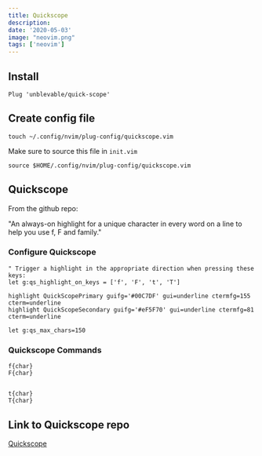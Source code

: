 ```yaml
---
title: Quickscope
description:
date: '2020-05-03'
image: "neovim.png"
tags: ['neovim']
---
```


## Install

```
Plug 'unblevable/quick-scope'
```


## Create config file

```
touch ~/.config/nvim/plug-config/quickscope.vim
```

Make sure to source this file in `init.vim`
```
source $HOME/.config/nvim/plug-config/quickscope.vim
```

## Quickscope

From the github repo:

"An always-on highlight for a unique character in every word on a line to help you use f, F and family."


### Configure Quickscope

```
" Trigger a highlight in the appropriate direction when pressing these keys:
let g:qs_highlight_on_keys = ['f', 'F', 't', 'T']

highlight QuickScopePrimary guifg='#00C7DF' gui=underline ctermfg=155 cterm=underline
highlight QuickScopeSecondary guifg='#eF5F70' gui=underline ctermfg=81 cterm=underline

let g:qs_max_chars=150
```

### Quickscope Commands

```
f{char}
F{char}


t{char}
T{char}
```

## Link to Quickscope repo

[Quickscope](https://github.com/unblevable/quick-scope)


